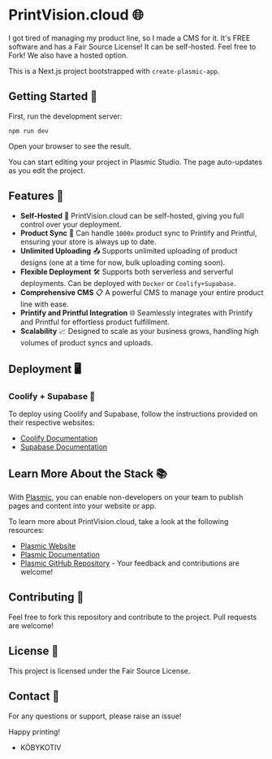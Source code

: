 PrintVision.cloud 🌐
====================

I got tired of managing my product line, so I made a CMS for it. It's FREE software and has a Fair Source License! It can be self-hosted. Feel free to Fork! We also have a hosted option.

This is a Next.js project bootstrapped with `create-plasmic-app`.

Getting Started 🚀
------------------

First, run the development server:

  `npm run dev`

Open your browser to see the result.

You can start editing your project in Plasmic Studio. The page auto-updates as you edit the project.

Features 🌟
-----------

*   **Self-Hosted** 🏡 PrintVision.cloud can be self-hosted, giving you full control over your deployment.
*   **Product Sync** 🔄 Can handle `1000x` product sync to Printify and Printful, ensuring your store is always up to date.
*   **Unlimited Uploading** 📤 Supports unlimited uploading of product designs (one at a time for now, bulk uploading coming soon).
*   **Flexible Deployment** 🛠️ Supports both serverless and serverful deployments. Can be deployed with `Docker` or `Coolify+Supabase`.
*   **Comprehensive CMS** 📋 A powerful CMS to manage your entire product line with ease.
*   **Printify and Printful Integration** 🌐 Seamlessly integrates with Printify and Printful for effortless product fulfillment.
*   **Scalability** 📈 Designed to scale as your business grows, handling high volumes of product syncs and uploads.

Deployment 🖥️
--------------

### Coolify + Supabase 🔧

To deploy using Coolify and Supabase, follow the instructions provided on their respective websites:

*   [Coolify Documentation](https://coolify.io/docs)
*   [Supabase Documentation](https://supabase.io/docs)

Learn More About the Stack 📚
-------------

With [Plasmic](https://plasmic.app), you can enable non-developers on your team to publish pages and content into your website or app.

To learn more about PrintVision.cloud, take a look at the following resources:

*   [Plasmic Website](https://plasmic.app)
*   [Plasmic Documentation](https://plasmic.app/docs)
*   [Plasmic GitHub Repository](https://github.com/plasmicapp/plasmic) - Your feedback and contributions are welcome!

Contributing 🤝
---------------

Feel free to fork this repository and contribute to the project. Pull requests are welcome!

License 📜
----------

This project is licensed under the Fair Source License.

Contact 📧
----------

For any questions or support, please raise an issue!

Happy printing!

- KÖBYKOTIV

